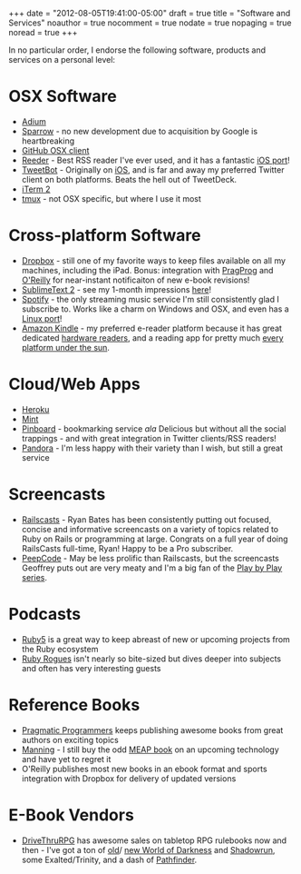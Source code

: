 +++
date = "2012-08-05T19:41:00-05:00"
draft = true
title = "Software and Services"
noauthor = true
nocomment = true
nodate = true
nopaging = true
noread = true
+++

In no particular order, I endorse the following software, products and services
on a personal level:
<!--more-->
# OSX Software

* [Adium](http://adium.im/)
* [Sparrow](http://sprw.me/) - no new development due to acquisition by Google is heartbreaking
* [GitHub OSX client](http://mac.github.com)
* [Reeder](http://reederapp.com/mac/) - Best RSS reader I've ever used, and it has
  a fantastic [iOS port](http://reederapp.com/ipad/)!
* [TweetBot](http://tapbots.com/tweetbot_mac/) - Originally on
  [iOS](http://tapbots.com/software/tweetbot/), and is far and away my preferred Twitter client on both platforms. Beats the hell out of TweetDeck.
* [iTerm 2](http://www.iterm2.com)
* [tmux](http://tmux.sourceforge.net) - not OSX specific, but where I use it most

# Cross-platform Software

* [Dropbox](http://dropbox.com/) - still one of my favorite ways to keep files
  available on all my machines, including the iPad. Bonus: integration with
  [PragProg](http://pragprog.com/frequently-asked-questions/ebooks/read-on-desktop-laptop#dropbox)
  and [O'Reilly](http://shop.oreilly.com/category/customer-service/dropbox.do)
  for near-instant notificaiton of new e-book revisions!
* [SublimeText 2](http://sublimetext.com/2) - see my 1-month impressions
  [here](/posts/2012-08-05-sublimetext-2/)!
* [Spotify](http://spotify.com/) - the only streaming music service I'm still
  consistently glad I subscribe to. Works like a charm on Windows and OSX, and
  even has a [Linux port](http://spotify.com/us/download/previews/)!
* [Amazon Kindle](https://kindle.amazon.com) - my preferred e-reader platform
  because it has great dedicated
  [hardware readers](https://www.amazon.com/kindle-store-ebooks-newspapers-blogs/b/ref=r_ksl_h_i_gl?node=133141011),
  and a reading app for pretty much
  [every platform under the sun](https://www.amazon.com/gp/kindle/kcp/ref=r_kala_h_i_gl).

# Cloud/Web Apps

* [Heroku](http://heroku.com/)
* [Mint](http://mint.com/)
* [Pinboard](http://pinboard.in/) - bookmarking service *ala* Delicious but
  without all the social trappings - and with great integration in Twitter clients/RSS readers!
* [Pandora](http://pandora.com/) - I'm less happy with their variety than I wish, but still a great service

# Screencasts

* [Railscasts](http://railscasts.com/) - Ryan Bates has been consistently
  putting out focused, concise and informative screencasts on a variety of topics
  related to Ruby on Rails or programming at large. Congrats on a full year of
  doing RailsCasts full-time, Ryan! Happy to be a Pro subscriber.
* [PeepCode](https://peepcode.com/) - May be less prolific than Railscasts,
  but the screencasts Geoffrey puts out are very meaty and I'm a big fan of the
  [Play by Play series](https://peepcode.com/products/play-by-play-tenderlove-ruby-on-rails).

# Podcasts

* [Ruby5](http://ruby5.envylabs.com/) is a great way to keep abreast of
  new or upcoming projects from the Ruby ecosystem
* [Ruby Rogues](http://rubyrogues.com/) isn't nearly so bite-sized but dives deeper
  into subjects and often has very interesting guests

# Reference Books

* [Pragmatic Programmers](http://pragprog.com/) keeps publishing awesome books
  from great authors on exciting topics
* [Manning](http://www.manning.com/) - I still buy the odd
  [MEAP book](http://www.manning.com/about/meap) on an upcoming technology and
  have yet to regret it
* O'Reilly publishes most new books in an ebook format and sports integration
  with Dropbox for delivery of updated versions

# E-Book Vendors

* [DriveThruRPG](http://rpg.drivethrustuff.com/) has awesome sales on tabletop
  RPG rulebooks now and then - I've got a ton of
  [old](http://www.white-wolf.com/classic-world-of-darkness)/
  [new World of Darkness](http://www.white-wolf.com/new-world-of-darkness)
  and [Shadowrun](http://shadowrun4.com/), some Exalted/Trinity, and a dash
  of [Pathfinder](http://paizo.com/).

